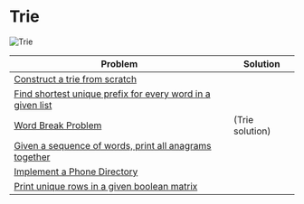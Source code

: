 # Trie <a name="15"></a>
<img src="https://img.shields.io/badge/Trie-6-blueviolet?style=for-the-badge" alt="Trie">

| Problem  | Solution |
|-------------| --------- |
| <a href="https://www.geeksforgeeks.org/trie-insert-and-search/">Construct a trie from scratch</a> |      |
| <a href="https://www.geeksforgeeks.org/find-all-shortest-unique-prefixes-to-represent-each-word-in-a-given-list/">Find shortest unique prefix for every word in a given list</a> |      |
| <a href="https://www.geeksforgeeks.org/word-break-problem-trie-solution/">Word Break Problem | (Trie solution)</a> |      |
| <a href="https://www.geeksforgeeks.org/given-a-sequence-of-words-print-all-anagrams-together-set-2/">Given a sequence of words, print all anagrams together</a> |      |
| <a href="https://www.geeksforgeeks.org/implement-a-phone-directory/#:~:text=Phone%20Directory%20can%20be%20efficiently,each%20prefix%20of%20'str'.">Implement a Phone Directory</a> |      |
| <a href="https://www.geeksforgeeks.org/print-unique-rows/">Print unique rows in a given boolean matrix</a> |      |

